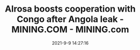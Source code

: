 ---
"title": "Alrosa boosts cooperation with Congo after Angola leak - MINING.COM - MINING.com"
"date": "2021-9-9 14:27:16"
"feed_name": "GOOGLENEWSMINING"
"feed_website": "https://news.google.com/search?q=mining%2Bincident&hl=en-US&gl=US&ceid=US:en"
"feed_rss": "https://news.google.com/rss/search?q=mining%2Bincident&hl=en-US&gl=US&ceid=US:en"
"link": "https://www.mining.com/web/alrosa-boosts-cooperation-with-congo-after-angola-leak/"
"file": "_posts/2021-1-1-15fde2d1963821d2aa81d7080372fc1b5a2c1fcc.md"
"accident": "0"
"drilling": "0"
---